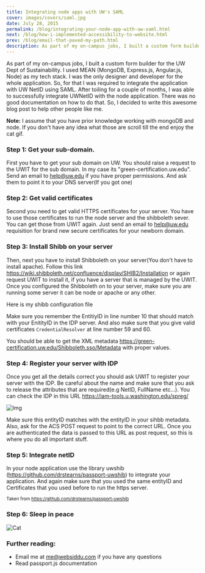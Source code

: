 ```yaml
---
title: Integrating node apps with UW's SAML
cover: images/covers/saml.jpg
date: July 28, 2015
permalink: /blog/integrating-your-node-app-with-uw-saml.html
next: /blog/how-i-implemented-accessibility-to-website.html
prev: /blog/email-that-paved-my-path.html
description: As part of my on-campus jobs, I built a custom form builder for the UW Dept of Sustainability. I used MEAN (MongoDB, Express.js, Angular.js, Node) as my tech stack. I was the only designer and developer for the whole application...
---
```


As part of my on-campus jobs, I built a custom form builder for the UW Dept of Sustainability. I used MEAN (MongoDB, Express.js, Angular.js, Node) as my tech stack. I was the only designer and developer for the whole application. So, for that I was required to integrate the application with UW NetID using SAML. After toiling for a couple of months, I was able to successfully integrate UWNetID with the node application. There was no good documentation on how to do that. So, I decided to write this awesome blog post to help other people like me.

**Note:** I assume that you have prior knowledge working with mongoDB and node. If you don't have any idea what those are scroll till the end enjoy the cat gif.

### Step 1: Get your sub-domain.

First you have to get your sub domain on UW. You should raise a request to the UWIT for the sub domain. In my case its "green-certification.uw.edu". Send an email to help@uw.edu if you have proper permissions. And ask them to point it to your DNS server(If you got one)

### Step 2: Get valid certificates

Second you need to get valid HTTPS certificates for your server. You have to use those certificates to run the node server and the shibboleth sever. You can get those from UWIT again. Just send an email to help@uw.edu requisition for brand new secure certificates for your newborn domain.

### Step 3: Install Shibb on your server

Then, next you have to install Shibboleth on your server(You don't have to install apache). Follow this link https://wiki.shibboleth.net/confluence/display/SHIB2/Installation
or again request UWIT to install it, if you have a server that is managed by the UWIT. Once you configured the Shibboleth on to your server, make sure you are running some server it can be node or apache or any other.

Here is my shibb configuration file

<!-- <script src="https://gist.github.com/websiddu/b45f9b2b941b8252bb62.js"></script> -->

Make sure you remember the EntitiyID in line number 10 that should match with your EnitityID in the IDP server. And also make sure that you give valid certificates `CredentialResolver` at line number 59 and 60.

You should be able to get the XML metadata
https://green-certification.uw.edu/Shibboleth.sso/Metadata with proper values.

### Step 4: Register your server with IDP

Once you get all the details correct you should ask UWIT to register your server with the IDP. Be careful about the name and make sure that you ask to release the attributes that are required(e.g NetID, FullName etc...). You can check the IDP in this URL https://iam-tools.u.washington.edu/spreg/

![Img](http://res.cloudinary.com/websiddu/image/upload/v1440464533/saml1_yn7gcm.png)

Make sure this entityID matches with the entityID in your sihbb metadata. Also, ask for the ACS POST request to point to the correct URL. Once you are authenticated the data is passed to this URL as post request, so this is where you do all important stuff.

### Step 5: Integrate netID

In your node application use the library uwshib (https://github.com/drstearns/passport-uwshib) to integrate your application. And again make sure that you used the same entityID and Certificates that you used before to run the https server.

<small>Taken from https://github.com/drstearns/passport-uwshib </small>

<!-- <script src="https://gist.github.com/websiddu/25c3958156d502c8ce5d.js"></script> -->

<!-- <script src="https://gist.github.com/websiddu/6bef6b86d7ec33e23be1.js"></script> -->

### Step 6: Sleep in peace

![Cat](http://thoughtcatalog.files.wordpress.com/2013/05/cat1.gif?w=800&h=570#center)

### Further reading:

- Email me at me@websiddu.com if you have any questions
- Read passport.js documentation
